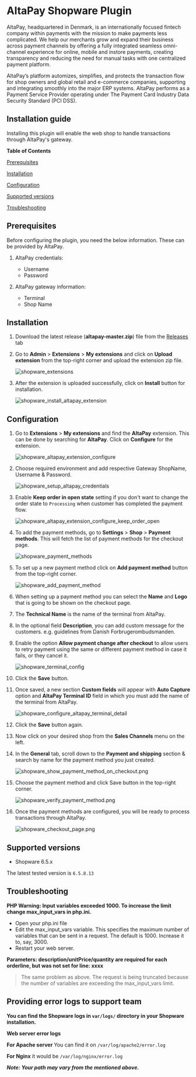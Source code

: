 # AltaPay Shopware Plugin

AltaPay, headquartered in Denmark, is an internationally focused fintech company within payments with the mission to make payments less complicated. We help our merchants grow and expand their business across payment channels by offering a fully integrated seamless omni-channel experience for online, mobile and instore payments, creating transparency and reducing the need for manual tasks with one centralized payment platform.

AltaPay’s platform automizes, simplifies, and protects the transaction flow for shop owners and global retail and e-commerce companies, supporting and integrating smoothly into the major ERP systems. AltaPay performs as a Payment Service Provider operating under The Payment Card Industry Data Security Standard (PCI DSS).

## Installation guide

Installing this plugin will enable the web shop to handle transactions through AltaPay's gateway.

**Table of Contents**

[Prerequisites](#prerequisites)

[Installation](#installation)

[Configuration](#configuration)

[Supported versions](#supported-versions)

[Troubleshooting](#troubleshooting)

## Prerequisites

Before configuring the plugin, you need the below information. These can
be provided by AltaPay.

1.  AltaPay credentials:
    -   Username
    -   Password

2.  AltaPay gateway information:
    -   Terminal
    -   Shop Name

## Installation

1. Download the latest release (**altapay-master.zip**) file from the [Releases](https://github.com/AltaPay/plugin-shopware/releases) tab

2. Go to **Admin** > **Extensions** > **My extensions** and click on **Upload extension** from the top-right corner and upload the extension zip file.

   ![shopware_extensions](Docs/Installation/shopware_extensions.png)

3. After the extension is uploaded successfully, click on **Install** button for installation.

   ![shopware_install_altapay_extension](Docs/Installation/shopware_install_altapay_extension.png)

## Configuration

1. Go to **Extensions** > **My extensions** and find the **AltaPay** extension. This can be done by searching for **AltaPay**. Click on **Configure** for the extension.

   ![shopware_altapay_extension_configure](Docs/Configuration/shopware_altapay_extension_configure.png)

2. Choose required environment and add respective Gateway ShopName, Username & Password.

   ![shopware_setup_altapay_credentials](Docs/Configuration/shopware_setup_altapay_credentials.png)

3. Enable **Keep order in open state** setting if you don't want to change the order state to `Processing` when customer has completed the payment flow.

   ![shopware_altapay_extension_configure_keep_order_open](Docs/Configuration/shopware_altapay_extension_configure_keep_order_open.png)

4. To add the payment methods, go to **Settings** > **Shop** > **Payment methods**. This will fetch the list of payment methods for the checkout page.

   ![shopware_payment_methods](Docs/Configuration/shopware_payment_methods.png)

5. To set up a new payment method click on **Add payment method** button from the top-right corner.

   ![shopware_add_payment_method](Docs/Configuration/shopware_add_payment_method.png)

6. When setting up a payment method you can select the **Name** and **Logo** that is going to be shown on the checkout page.
 
7. The **Technical Name** is the name of the terminal from AltaPay. 

8. In the optional field **Description**, you can add custom message for the customers. e.g. guidelines from Danish Forbrugerombudsmanden.

9. Enable the option **Allow payment change after checkout** to allow users to retry payment using the same or different payment method in case it fails, or they cancel it.

   ![shopware_terminal_config](Docs/Configuration/shopware_terminal_config.png)

10. Click the **Save** button.

11. Once saved, a new section **Custom fields** will appear with **Auto Capture** option and **AltaPay Terminal ID** field in which you must add the name of the terminal from AltaPay.  

    ![shopware_configure_altapay_terminal_detail](Docs/Configuration/shopware_configure_altapay_terminal_detail.png)

12. Click the **Save** button again.

13. Now click on your desired shop from the **Sales Channels** menu on the left.
 
14. In the **General** tab, scroll down to the **Payment and shipping** section & search by name for the payment method you just created.

    ![shopware_show_payment_method_on_checkout.png](Docs/Configuration/shopware_show_payment_method_on_checkout.png)

15. Choose the payment method and click Save button in the top-right corner.

    ![shopware_verify_payment_method.png](Docs/Configuration/shopware_verify_payment_method.png)

16. Once the payment methods are configured, you will be ready to process transactions through AltaPay.

    ![shopware_checkout_page.png](Docs/Configuration/shopware_checkout_page.png)


## Supported versions
- Shopware 6.5.x

The latest tested version is `6.5.8.13`

## Troubleshooting

**PHP Warning: Input variables exceeded 1000. To increase the limit change max_input_vars in php.ini.**

- Open your php.ini file
- Edit the max_input_vars variable. This specifies the maximum number of variables that can be sent in a request. The default is 1000. Increase it to, say, 3000.
- Restart your web server.

**Parameters: description/unitPrice/quantity are required for each orderline, but was not set for line: xxxx**
> The same problem as above. The request is being truncated because the number of variables are exceeding the max_input_vars limit.


## Providing error logs to support team

**You can find the Shopware logs in `var/logs/` directory in your Shopware installation.**

**Web server error logs**

**For Apache server** You can find it on `/var/log/apache2/error.log`

**For Nginx** it would be `/var/log/nginx/error.log`

**_Note: Your path may vary from the mentioned above._**